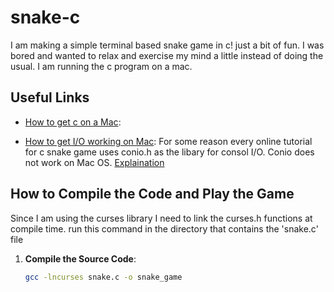 # snake-c
I am making a simple terminal based snake game in c! just a bit of fun.
I was bored and wanted to relax and exercise my mind a little instead of
doing the usual. 
I am running the c program on a mac. 

## Useful Links

- [How to get c on a Mac](https://www.cs.auckland.ac.nz/~paul/C/Mac/):

- [How to get I/O working on Mac](http://jbwyatt.com/ncurses.html): 
    For some reason every online tutorial for c snake game uses conio.h as the libary for
    consol I/O. Conio does not work on Mac OS.
    [Explaination](https://stackoverflow.com/a/67320678/22211726)

## How to Compile the Code and Play the Game
Since I am using the curses library I need to link the curses.h functions at compile time.
run this command in the directory that contains the 'snake.c' file
1. **Compile the Source Code**:
   ```bash
   gcc -lncurses snake.c -o snake_game
    